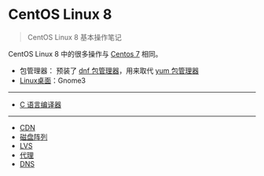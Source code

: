 # CentOS Linux 8

>CentOS Linux 8 基本操作笔记

CentOS Linux 8 中的很多操作与 [Centos 7](运行维护/CentOS-7/) 相同。

* 包管理器： 预装了 [dnf 包管理器](运行维护/CentOS-Linux-8/dnf.md)，用来取代 [yum 包管理器](运行维护/CentOS-7/yum.md)
* [Linux桌面](运行维护/CentOS-Linux-8/桌面.md)：Gnome3

***

* [C 语言编译器](编程语言/Clang/)

***

* [CDN](运行维护/CentOS-Linux-8/CDN.md)
* [磁盘阵列](运行维护/CentOS-Linux-8/磁盘阵列.md)
* [LVS]()
* [代理]()
* [DNS](运行维护/CentOS-Linux-8/DNS.md)



